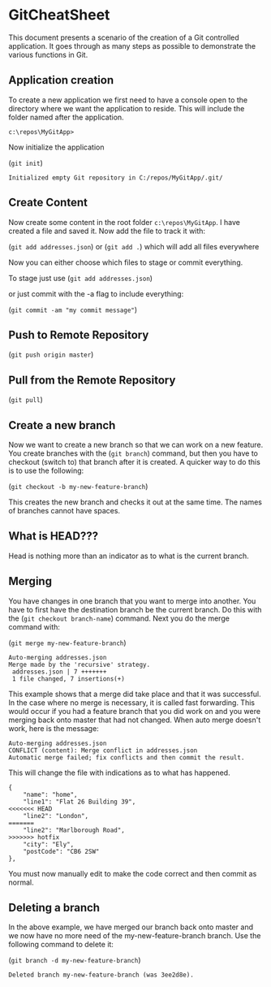 # GitCheatSheet

This document presents a scenario of the creation of a Git controlled application. It goes through as many steps as possible to demonstrate the various functions in Git.

## Application creation

To create a new application we first need to have a console open to the directory where we want the application to reside. This will include the folder named after the application.

`c:\repos\MyGitApp>`

Now initialize the application

(`git init`)

    Initialized empty Git repository in C:/repos/MyGitApp/.git/

## Create Content

Now create some content in the root folder `c:\repos\MyGitApp`.
I have created a file and saved it. Now add the file to track it with:

(`git add addresses.json`) or (`git add .`) which will add all files everywhere

Now you can either choose which files to stage or commit everything.

To stage just use (`git add addresses.json`)

or just commit with the -a flag to include everything:

(`git commit -am "my commit message"`)

## Push to Remote Repository

(`git push origin master`)

## Pull from the Remote Repository

(`git pull`)

## Create a new branch

Now we want to create a new branch so that we can work on a new feature. You create branches with the (`git branch`) command, but then you have to checkout (switch to) that branch after it is created. A quicker way to do this is to use the following:

(`git checkout -b my-new-feature-branch`)

This creates the new branch and checks it out at the same time. The names of branches cannot have spaces.

## What is HEAD???

Head is nothing more than an indicator as to what is the current branch.

## Merging

You have changes in one branch that you want to merge into another. You have to first have the destination branch be the current branch. Do this with the (`git checkout branch-name`) command. Next you do the merge command with:

(`git merge my-new-feature-branch`)

    Auto-merging addresses.json
    Merge made by the 'recursive' strategy.
     addresses.json | 7 +++++++
     1 file changed, 7 insertions(+)

This example shows that a merge did take place and that it was successful. In the case where no merge is necessary, it is called fast forwarding. This would occur if you had a feature branch that you did work on and you were merging back onto master that had not changed. When auto merge doesn't work, here is the message:

    Auto-merging addresses.json
    CONFLICT (content): Merge conflict in addresses.json
    Automatic merge failed; fix conflicts and then commit the result.

This will change the file with indications as to what has happened.

    {
        "name": "home",
        "line1": "Flat 26 Building 39",
    <<<<<<< HEAD
        "line2": "London",
    =======
        "line2": "Marlborough Road",
    >>>>>>> hotfix
        "city": "Ely",
        "postCode": "CB6 2SW"
    },

You must now manually edit to make the code correct and then commit as normal.

## Deleting a branch

In the above example, we have merged our branch back onto master and we now have no more need of the my-new-feature-branch branch. Use the following command to delete it:

(`git branch -d my-new-feature-branch`)

    Deleted branch my-new-feature-branch (was 3ee2d8e).
